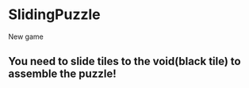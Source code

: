 # SlidingPuzzle
New game
## You need to slide tiles to the void(black tile) to assemble the puzzle!
